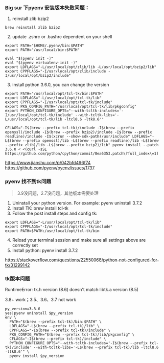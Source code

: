 
 ### Big sur 下pyenv 安装版本失败问题：
 1. reinstall zlib bzip2
```shell
brew reinstall zlib bzip2
```

2. update .zshrc or .bashrc dependent on your shell
```shell
export PATH="$HOME/.pyenv/bin:$PATH"
export PATH="/usr/local/bin:$PATH"

eval "$(pyenv init -)"
eval "$(pyenv virtualenv-init -)"
export LDFLAGS="-L/usr/local/opt/zlib/lib -L/usr/local/opt/bzip2/lib"
export CPPFLAGS="-I/usr/local/opt/zlib/include -I/usr/local/opt/bzip2/include"
```

3. install python 3.6.0, you can change the version
```shell
export PATH="/usr/local/opt/tcl-tk/bin:$PATH"
export LDFLAGS="-L/usr/local/opt/tcl-tk/lib"
export CPPFLAGS="-I/usr/local/opt/tcl-tk/include"
export PKG_CONFIG_PATH="/usr/local/opt/tcl-tk/lib/pkgconfig"
export PYTHON_CONFIGURE_OPTS="--with-tcltk-includes='-I/usr/local/opt/tcl-tk/include' --with-tcltk-libs='-L/usr/local/opt/tcl-tk/lib -ltcl8.6 -ltk8.6'"

CFLAGS="-I$(brew --prefix tcl-tk)/include -I$(brew --prefix openssl)/include -I$(brew --prefix bzip2)/include -I$(brew --prefix readline)/include -I$(xcrun --show-sdk-path)/usr/include" LDFLAGS="-L$(brew --prefix openssl)/lib -L$(brew --prefix readline)/lib -L$(brew --prefix zlib)/lib -L$(brew --prefix bzip2)/lib" pyenv install --patch 3.6.0 < <(curl -sSL https://github.com/python/cpython/commit/8ea6353.patch\?full_index\=1)
```

https://www.jianshu.com/p/042bfd496f74
https://github.com/pyenv/pyenv/issues/1737

 ### pyenv 找不到tk问题

 > 3.9没问题，2.7没问题，其他版本需要处理

 1. Uninstall your python version. For example: pyenv uninstall 3.7.2
 2. Install TK: brew install tcl-tk
 3. Follow the post install steps and config tk:
```shell
export LDFLAGS="-L/usr/local/opt/tcl-tk/lib"
export CPPFLAGS="-I/usr/local/opt/tcl-tk/include"
export PATH=$PATH:/usr/local/opt/tcl-tk/bin
```
 4. Reload your terminal session and make sure all settings above are correctly set
 5. Install python: pyenv install 3.7.2

 https://stackoverflow.com/questions/22550068/python-not-configured-for-tk/31299142


 ### tk版本问题
 RuntimeError: tk.h version (8.6) doesn't match libtk.a version (8.5)
 
3.8+ work；3.5、3.6、3.7 not work
```shell
py_version=3.8.0
yes|pyenv uninstall $py_version
env \
  PATH="$(brew --prefix tcl-tk)/bin:$PATH" \
  LDFLAGS="-L$(brew --prefix tcl-tk)/lib" \
  CPPFLAGS="-I$(brew --prefix tcl-tk)/include" \
  PKG_CONFIG_PATH="$(brew --prefix tcl-tk)/lib/pkgconfig" \
  CFLAGS="-I$(brew --prefix tcl-tk)/include" \
  PYTHON_CONFIGURE_OPTS="--with-tcltk-includes='-I$(brew --prefix tcl-tk)/include' --with-tcltk-libs='-L$(brew --prefix tcl-tk)/lib -ltcl8.6 -ltk8.6'" \
  pyenv install $py_version
```